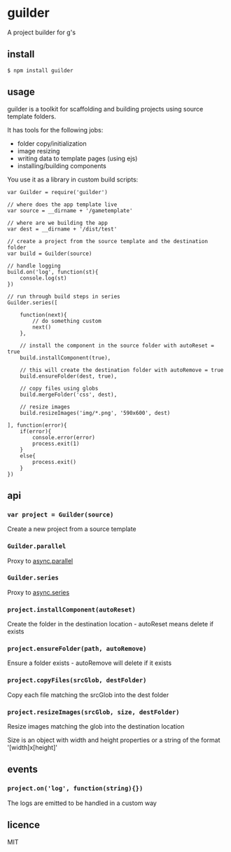 guilder
=======

A project builder for g's

## install

```
$ npm install guilder
```

## usage

guilder is a toolkit for scaffolding and building projects using source template folders.

It has tools for the following jobs:

 * folder copy/initialization
 * image resizing
 * writing data to template pages (using ejs)
 * installing/building components

You use it as a library in custom build scripts:

```
var Guilder = require('guilder')

// where does the app template live
var source = __dirname + '/gametemplate'

// where are we building the app
var dest = __dirname + '/dist/test'

// create a project from the source template and the destination folder
var build = Guilder(source)

// handle logging
build.on('log', function(st){
	console.log(st)
})

// run through build steps in series
Guilder.series([

	function(next){
		// do something custom
		next()
	},

	// install the component in the source folder with autoReset = true
	build.installComponent(true),

	// this will create the destination folder with autoRemove = true
	build.ensureFolder(dest, true),

	// copy files using globs
	build.mergeFolder('css', dest),

	// resize images
	build.resizeImages('img/*.png', '590x600', dest)

], function(error){
	if(error){
		console.error(error)
		process.exit(1)
	}
	else{
		process.exit()	
	}
})
```

## api

### `var project = Guilder(source)`

Create a new project from a source template

### `Guilder.parallel`

Proxy to [async.parallel](https://github.com/caolan/async#parallel)

### `Guilder.series`

Proxy to [async.series](https://github.com/caolan/async#seriestasks-callback)

### `project.installComponent(autoReset)`

Create the folder in the destination location - autoReset means delete if exists

### `project.ensureFolder(path, autoRemove)`

Ensure a folder exists - autoRemove will delete if it exists

### `project.copyFiles(srcGlob, destFolder)`

Copy each file matching the srcGlob into the dest folder

### `project.resizeImages(srcGlob, size, destFolder)`

Resize images matching the glob into the destination location

Size is an object with width and height properties or a string of the format '[width]x[height]'

## events

### `project.on('log', function(string){})`

The logs are emitted to be handled in a custom way

## licence
MIT


